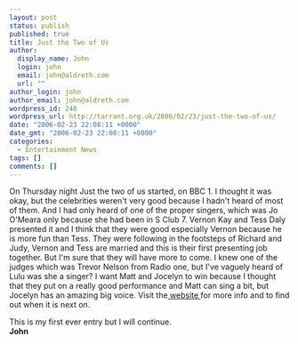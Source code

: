 ```yaml
---
layout: post
status: publish
published: true
title: Just the Two of Us
author:
  display_name: John
  login: john
  email: john@aldreth.com
  url: ""
author_login: john
author_email: john@aldreth.com
wordpress_id: 248
wordpress_url: http://tarrant.org.uk/2006/02/23/just-the-two-of-us/
date: "2006-02-23 22:08:11 +0000"
date_gmt: "2006-02-23 22:08:11 +0000"
categories:
  - Entertainment News
tags: []
comments: []
---
```


<p>On Thursday night Just the two of us started, on BBC 1. I thought it was okay, but the celebrities weren't very good because I hadn't heard of most of them. And I had only heard of one of the proper singers, which was Jo O'Meara only because she had been in S Club 7. Vernon Kay and Tess Daly presented it and I think that they were good especially Vernon because he is more fun than Tess. They were following in the footsteps of Richard and Judy, Vernon and Tess are married and this is their first presenting job together. But I'm sure that they will have more to come. I knew one of the judges which was Trevor Nelson from Radio one, but I've vaguely heard of Lulu was she a singer? I want Matt and Jocelyn to win because I thought that they put on a really good performance and Matt can sing a bit, but Jocelyn has an amazing big voice. Visit the<a href="https://www.bbc.co.uk/justthetwoofus/"> website </a>for more info and to find out when it is next on. </p>
<p>This is my first ever entry but I will continue.<br />
<strong>John</strong></p>
